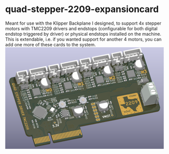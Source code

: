 # quad-stepper-2209-expansioncard
Meant for use with the Klipper Backplane I designed, to support 4x stepper motors with TMC2209 drivers and endstops (configurable for both digital endstop triggered by driver) or physical endstops installed on the machine.
This is extendable, i.e. if you wanted support for another 4 motors, you can add one more of these cards to the system.
![Render 1](render1.png)
